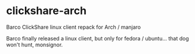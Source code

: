 # clickshare-arch
Barco ClickShare linux client repack for Arch / manjaro

Barco finally released a linux client, but only for fedora / ubuntu... 
that dog won't hunt, monsignor.

